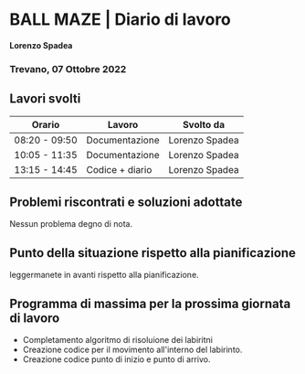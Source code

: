 # BALL MAZE | Diario di lavoro
#### Lorenzo Spadea
### Trevano, 07 Ottobre 2022

## Lavori svolti


|Orario        |Lavoro                                         |Svolto da                  |
|--------------|-----------------------------------------------|---------------------------|
|08:20 - 09:50 |Documentazione                                 | Lorenzo Spadea            |
|10:05 - 11:35 |Documentazione                                 | Lorenzo Spadea            |
|13:15 - 14:45 |Codice + diario                                | Lorenzo Spadea            |



##  Problemi riscontrati e soluzioni adottate
Nessun problema degno di nota.

## Punto della situazione rispetto alla pianificazione
leggermanete in avanti rispetto alla pianificazione.

## Programma di massima per la prossima giornata di lavoro
- Completamento algoritmo di risoluione dei labiritni
- Creazione codice per il movimento all'interno del labirinto. 
- Creazione codice punto di inizio e punto di arrivo.
